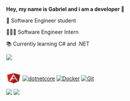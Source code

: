 <b>Hey, my name is Gabriel and i am a developer 👋</b>
<div>
  <p>🎒 Software Engineer student</p>
  <p>👨🏻‍💻 Software Engineer Intern</p>
  <p>📚 Currently learning C# and .NET</p>
</div>
<div>
  <a src="https://github.com/gabrielplhrs">
  <a href="https://github.com/gabrielplhrs"/><img height="120em" src="https://github-readme-stats.vercel.app/api/top-langs/?username=gabrielplhrs&layout=compact&langs_count=16&theme=radical"/></a>
  </a>
</div>
<br>
<div>
  
   <a href="https://angular.io/"/><img align="center" alt="Angular" height="30" width="40" src="https://github.com/devicons/devicon/raw/master/icons/angularjs/angularjs-original.svg"></a>
   <a href="https://dotnet.microsoft.com/en-us/download"/><img align="center" alt="dotnetcore" height="30" width="40" src="https://cdn.jsdelivr.net/gh/devicons/devicon/icons/dotnetcore/dotnetcore-original.svg" /></a>
   <a href="https://www.docker.com/"/><img align="center" alt="Docker" height="30" width="40" src="https://cdn.jsdelivr.net/gh/devicons/devicon/icons/docker/docker-original.svg" /></a>
   <a href="https://git-scm.com/"/><img align="center" alt="Git" height="30" width="40" src="https://cdn.jsdelivr.net/gh/devicons/devicon/icons/git/git-original.svg" /></a>
</div>
<a href="https://www.linkedin.com/in/gabriel-pizzani-palhares" /><img src="https://img.shields.io/badge/LinkedIn-0077B5?style=for-the-badge&logo=linkedin&logoColor=white" /></a>
<a href="https://twitter.com/gabrielplhrs"/><img src="https://img.shields.io/badge/Twitter-1DA1F2?style=for-the-badge&logo=twitter&logoColor=white"/></a>
